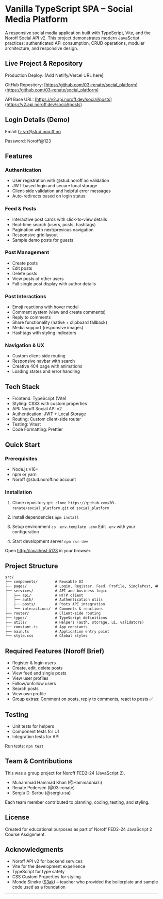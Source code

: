 
# Vanilla TypeScript SPA – Social Media Platform

A responsive social media application built with TypeScript, Vite, and the Noroff Social API v2.
This project demonstrates modern JavaScript practices: authenticated API consumption, CRUD operations, modular architecture, and responsive design.

## Live Project & Repository

Production Deploy: [Add Netlify/Vercel URL here]

GitHub Repository: [https://github.com/03-renate/social_platform](https://github.com/03-renate/social_platform)

API Base URL: [https://v2.api.noroff.dev/social/posts](https://v2.api.noroff.dev/social/posts)

## Login Details (Demo)

Email: [h-s-r@stud.noroff.no](mailto:h-s-r@stud.noroff.no)

Password: Noroff@123

## Features

### Authentication

* User registration with @stud.noroff.no validation
* JWT-based login and secure local storage
* Client-side validation and helpful error messages
* Auto-redirects based on login status

### Feed & Posts

* Interactive post cards with click-to-view details
* Real-time search (users, posts, hashtags)
* Pagination with next/previous navigation
* Responsive grid layout
* Sample demo posts for guests

### Post Management

* Create posts
* Edit posts
* Delete posts
* View posts of other users
* Full single post display with author details

### Post Interactions

* Emoji reactions with hover modal
* Comment system (view and create comments)
* Reply to comments
* Share functionality (native + clipboard fallback)
* Media support (responsive images)
* Hashtags with styling indicators

### Navigation & UX

* Custom client-side routing
* Responsive navbar with search
* Creative 404 page with animations
* Loading states and error handling

## Tech Stack

* Frontend: TypeScript (Vite)
* Styling: CSS3 with custom properties
* API: Noroff Social API v2
* Authentication: JWT + Local Storage
* Routing: Custom client-side router
* Testing: Vitest
* Code Formatting: Prettier

## Quick Start

### Prerequisites

* Node.js v16+
* npm or yarn
* Noroff @stud.noroff.no account

### Installation

1. Clone repository
   `git clone https://github.com/03-renate/social_platform.git`
   `cd social_platform`

2. Install dependencies
   `npm install`

3. Setup environment
   `cp .env.template .env`
   Edit `.env` with your configuration

4. Start development server
   `npm run dev`

Open [http://localhost:5173](http://localhost:5173) in your browser.

## Project Structure

``` md
src/
├── components/        # Reusable UI
├── pages/             # Login, Register, Feed, Profile, SinglePost, 404
├── services/          # API and business logic
│   ├── api/           # HTTP client
│   ├── auth/          # Authentication utils
│   ├── posts/         # Posts API integration
│   └── interactions/  # Comments & reactions
├── router/            # Client-side routing
├── types/             # TypeScript definitions
├── utils/             # Helpers (auth, storage, ui, validators)
├── constant.ts        # App constants
├── main.ts            # Application entry point
└── style.css          # Global styles

```

## Required Features (Noroff Brief)

* Register & login users
* Create, edit, delete posts
* View feed and single posts
* View user profiles
* Follow/unfollow users
* Search posts
* View own profile
* Group extras: Comment on posts, reply to comments, react to posts ✅

## Testing

* Unit tests for helpers
* Component tests for UI
* Integration tests for API

Run tests:
`npm test`

## Team & Contributions

This was a group project for Noroff FED2-24 (JavaScript 2).

* Muhammad Hammad Khan (@Hammadniazi)
* Renate Pedersen (@03-renate)
* Sergiu D. Sarbu (@sergiu-sa)

Each team member contributed to planning, coding, testing, and styling.

## License

Created for educational purposes as part of Noroff FED2-24 JavaScript 2 Course Assignment.

## Acknowledgments

* Noroff API v2 for backend services
* Vite for the development experience
* TypeScript for type safety
* CSS Custom Properties for styling
* Monde Sineke ([S3ak](https://github.com/S3ak)) – teacher who provided the boilerplate and sample code used as a foundation

---
